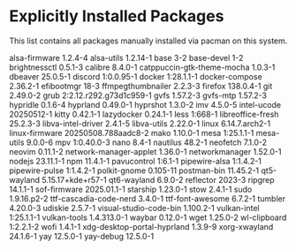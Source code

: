 # Explicitly Installed Packages

This list contains all packages manually installed via pacman on this system.

alsa-firmware 1.2.4-4
alsa-utils 1.2.14-1
base 3-2
base-devel 1-2
brightnessctl 0.5.1-3
calibre 8.4.0-1
catppuccin-gtk-theme-mocha 1.0.3-1
dbeaver 25.0.5-1
discord 1:0.0.95-1
docker 1:28.1.1-1
docker-compose 2.36.2-1
efibootmgr 18-3
ffmpegthumbnailer 2.2.3-3
firefox 138.0.4-1
git 2.49.0-2
grub 2:2.12.r292.g73d1c959-1
gvfs 1.57.2-3
gvfs-mtp 1.57.2-3
hypridle 0.1.6-4
hyprland 0.49.0-1
hyprshot 1.3.0-2
imv 4.5.0-5
intel-ucode 20250512-1
kitty 0.42.1-1
lazydocker 0.24.1-1
less 1:668-1
libreoffice-fresh 25.2.3-3
libva-intel-driver 2.4.1-5
libva-utils 2.22.0-1
linux 6.14.7.arch2-1
linux-firmware 20250508.788aadc8-2
mako 1.10.0-1
mesa 1:25.1.1-1
mesa-utils 9.0.0-6
mpv 1:0.40.0-3
nano 8.4-1
nautilus 48.2-1
neofetch 7.1.0-2
neovim 0.11.1-2
network-manager-applet 1.36.0-1
networkmanager 1.52.0-1
nodejs 23.11.1-1
npm 11.4.1-1
pavucontrol 1:6.1-1
pipewire-alsa 1:1.4.2-1
pipewire-pulse 1:1.4.2-1
polkit-gnome 0.105-11
postman-bin 11.45.2-1
qt5-wayland 5.15.17+kde+r57-1
qt6-wayland 6.9.0-2
reflector 2023-3
ripgrep 14.1.1-1
sof-firmware 2025.01.1-1
starship 1.23.0-1
stow 2.4.1-1
sudo 1.9.16.p2-2
ttf-cascadia-code-nerd 3.4.0-1
ttf-font-awesome 6.7.2-1
tumbler 4.20.0-3
udiskie 2.5.7-1
visual-studio-code-bin 1.100.2-1
vulkan-intel 1:25.1.1-1
vulkan-tools 1.4.313.0-1
waybar 0.12.0-1
wget 1.25.0-2
wl-clipboard 1:2.2.1-2
wofi 1.4.1-1
xdg-desktop-portal-hyprland 1.3.9-9
xorg-xwayland 24.1.6-1
yay 12.5.0-1
yay-debug 12.5.0-1
